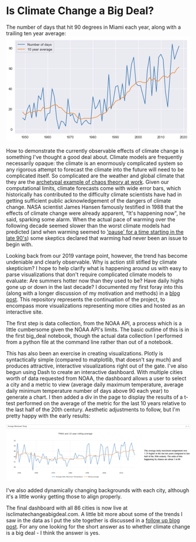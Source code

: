 # Is Climate Change a Big Deal?
The number of days that hit 90 degrees in Miami each year, along with a trailing ten year average:
![Florida historicals](https://github.com/max-miller/big_deal/blob/master/miami_days_above_90.png?raw=true)

How to demonstrate the currently observable effects of climate change is something I've thought a good deal about. Climate models are frequently necessarily opaque: the climate is an enormously complicated system so any rigorous attempt to forecast the climate into the future will need to be complicated itself. So complicated are the weather and global climate that they are the [archetypal example of chaos theory at work](https://en.wikipedia.org/wiki/Butterfly_effect). Given our computational limits, climate forecasts come with wide error bars, which historically has contributed to the difficulty climate scientists have had in getting sufficient public acknowledgement of the dangers of climate change. NASA scientist James Hansen famously testified in 1988 that the effects of climate change were already apparent, "It's happening now", he said, sparking some alarm. When the actual pace of warming over the following decade seemed slower than the worst climate models had predicted (and when warming seemed to ['pause' for a time starting in the late 90's](https://www.economist.com/science-and-technology/2014/03/06/who-pressed-the-pause-button)) some skeptics declared that warming had never been an issue to begin with.

Looking back from our 2019 vantage point, however, the trend has become undeniable and clearly observable. Why is action still stifled by climate skepticism? I hope to help clarify what is happening around us with easy to parse visualizations that don't require complicated climate models to evaluate: Are summers hotter now than they used to be? Have daily highs gone up or down in the last decade? I documented my first foray into this (along with a longer discussion of my motivation and methods) in a [blog post](https://medium.com/@max.samuel.miller/is-climate-change-a-big-deal-a-case-study-for-practical-data-science-28700eafaa0a). This repository represents the continuation of the project, to encompass more visualizations representing more cities and hosted as an interactive site.

The first step is data collection, from the NOAA API, a process which is a little cumbersome given the NOAA API's limits. The basic outline of this is in the first big_deal notebook, though the actual data collection I performed from a python file at the command line rather than out of a notebook.

This has also been an exercise in creating visualizations. Plotly is syntactically simple (compared to matplotlib, that doesn't say much) and produces attractive, interactive visualizations right out of the gate. I've also begun using Dash to create an interactive dashboard. With multiple cities worth of data requested from NOAA, the dashboard allows a user to select a city and a metric to view (average daily maximum temperature, average daily minimum temperature number of days above 90 each year) to generate a chart. I then added a div in the page to display the results of a t-test performed on the average of the metric for the last 10 years relative to the last half of the 20th century. Aesthetic adjustments to follow, but I'm pretty happy with the early results:

![Dash](https://github.com/max-miller/big_deal/blob/master/visualizations/dash_aligned_ttest.png?raw=true)

I've also added dynamically changing backgrounds with each city, although it's a little wonky getting those to align properly.

The final dashboard with all 86 cities is now live at isclimatechangeabigdeal.com. A little bit more about some of the trends I saw in the data as I put the site together is discussed in a [follow up blog post](https://towardsdatascience.com/visualizing-climate-change-65ea422cf2dd). For any one looking for the short answer as to whether climate change is a big deal - I think the answer is yes.
